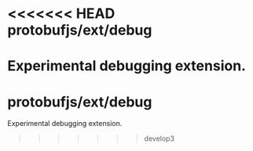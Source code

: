 <<<<<<< HEAD
protobufjs/ext/debug
=========================

Experimental debugging extension.
=======
protobufjs/ext/debug
=========================

Experimental debugging extension.
>>>>>>> develop3
